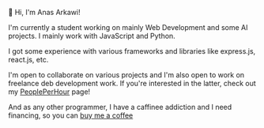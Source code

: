 👋 Hi, I'm Anas Arkawi!

I'm currently a student working on mainly Web Development and some AI projects. I mainly work with JavaScript and Python.

I got some experience with various frameworks and libraries like express.js, react.js, etc.

I'm open to collaborate on various projects and I'm also open to work on freelance deb development work. If you're interested in the latter, check out my [PeoplePerHour](https://www.peopleperhour.com/freelancer/technology-programming/anas-arkawi-web-developer-jnzyjya) page!

And as any other programmer, I have a caffinee addiction and I need financing, so you can [buy me a coffee](https://www.buymeacoffee.com/anasarkawi)
